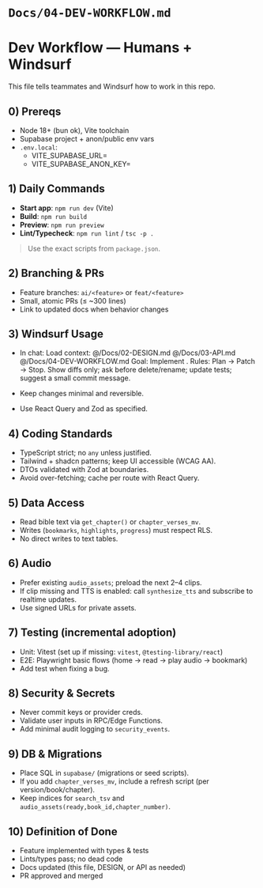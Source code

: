 # `Docs/04-DEV-WORKFLOW.md`

# Dev Workflow — Humans + Windsurf
This file tells teammates and Windsurf how to work in this repo.

## 0) Prereqs
- Node 18+ (bun ok), Vite toolchain
- Supabase project + anon/public env vars
- `.env.local`:
  - VITE_SUPABASE_URL=
  - VITE_SUPABASE_ANON_KEY=

## 1) Daily Commands
- **Start app**: `npm run dev` (Vite)
- **Build**: `npm run build`
- **Preview**: `npm run preview`
- **Lint/Typecheck**: `npm run lint` / `tsc -p .`
> Use the exact scripts from `package.json`.

## 2) Branching & PRs
- Feature branches: `ai/<feature>` or `feat/<feature>`
- Small, atomic PRs (≤ ~300 lines)
- Link to updated docs when behavior changes

## 3) Windsurf Usage
- In chat:
Load context: @/Docs/02-DESIGN.md @/Docs/03-API.md @/Docs/04-DEV-WORKFLOW.md
Goal: Implement <feature>.
Rules: Plan → Patch → Stop. Show diffs only; ask before delete/rename; update tests; suggest a small commit message.

- Keep changes minimal and reversible.
- Use React Query and Zod as specified.

## 4) Coding Standards
- TypeScript strict; no `any` unless justified.
- Tailwind + shadcn patterns; keep UI accessible (WCAG AA).
- DTOs validated with Zod at boundaries.
- Avoid over-fetching; cache per route with React Query.

## 5) Data Access
- Read bible text via `get_chapter()` or `chapter_verses_mv`.
- Writes (`bookmarks`, `highlights`, `progress`) must respect RLS.
- No direct writes to text tables.

## 6) Audio
- Prefer existing `audio_assets`; preload the next 2–4 clips.
- If clip missing and TTS is enabled: call `synthesize_tts` and subscribe to realtime updates.
- Use signed URLs for private assets.

## 7) Testing (incremental adoption)
- Unit: Vitest (set up if missing: `vitest`, `@testing-library/react`)
- E2E: Playwright basic flows (home → read → play audio → bookmark)
- Add test when fixing a bug.

## 8) Security & Secrets
- Never commit keys or provider creds.
- Validate user inputs in RPC/Edge Functions.
- Add minimal audit logging to `security_events`.

## 9) DB & Migrations
- Place SQL in `supabase/` (migrations or seed scripts).
- If you add `chapter_verses_mv`, include a refresh script (per version/book/chapter).
- Keep indices for `search_tsv` and `audio_assets(ready,book_id,chapter_number)`.

## 10) Definition of Done
- Feature implemented with types & tests
- Lints/types pass; no dead code
- Docs updated (this file, DESIGN, or API as needed)
- PR approved and merged
